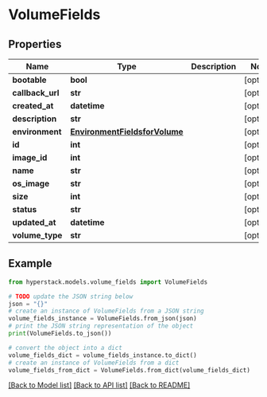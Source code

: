 # VolumeFields


## Properties

Name | Type | Description | Notes
------------ | ------------- | ------------- | -------------
**bootable** | **bool** |  | [optional] 
**callback_url** | **str** |  | [optional] 
**created_at** | **datetime** |  | [optional] 
**description** | **str** |  | [optional] 
**environment** | [**EnvironmentFieldsforVolume**](EnvironmentFieldsforVolume.md) |  | [optional] 
**id** | **int** |  | [optional] 
**image_id** | **int** |  | [optional] 
**name** | **str** |  | [optional] 
**os_image** | **str** |  | [optional] 
**size** | **int** |  | [optional] 
**status** | **str** |  | [optional] 
**updated_at** | **datetime** |  | [optional] 
**volume_type** | **str** |  | [optional] 

## Example

```python
from hyperstack.models.volume_fields import VolumeFields

# TODO update the JSON string below
json = "{}"
# create an instance of VolumeFields from a JSON string
volume_fields_instance = VolumeFields.from_json(json)
# print the JSON string representation of the object
print(VolumeFields.to_json())

# convert the object into a dict
volume_fields_dict = volume_fields_instance.to_dict()
# create an instance of VolumeFields from a dict
volume_fields_from_dict = VolumeFields.from_dict(volume_fields_dict)
```
[[Back to Model list]](../README.md#documentation-for-models) [[Back to API list]](../README.md#documentation-for-api-endpoints) [[Back to README]](../README.md)


